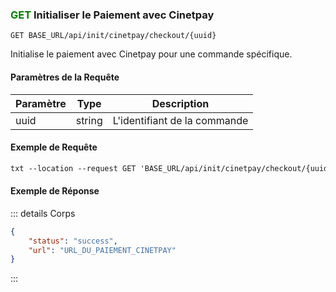 

### <span style="color:green">GET</span> Initialiser le Paiement avec Cinetpay

```plaintext
GET BASE_URL/api/init/cinetpay/checkout/{uuid}
```

Initialise le paiement avec Cinetpay pour une commande spécifique.

#### Paramètres de la Requête

| Paramètre | Type   | Description              |
| --------- | ------ | ------------------------ |
| uuid      | string | L'identifiant de la commande |

#### Exemple de Requête

```txt
txt --location --request GET 'BASE_URL/api/init/cinetpay/checkout/{uuid}'
```

#### Exemple de Réponse

::: details Corps

```json
{
    "status": "success",
    "url": "URL_DU_PAIEMENT_CINETPAY"
}
```

:::